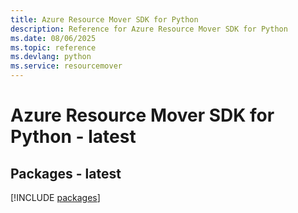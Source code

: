 ```yaml
---
title: Azure Resource Mover SDK for Python
description: Reference for Azure Resource Mover SDK for Python
ms.date: 08/06/2025
ms.topic: reference
ms.devlang: python
ms.service: resourcemover
---
```

# Azure Resource Mover SDK for Python - latest
## Packages - latest
[!INCLUDE [packages](resource-mover-index.md)]